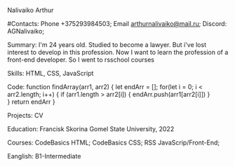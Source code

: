 Nalivaiko Arthur
<br/>

#Contacts: 
Phone +375293984503; Email <arthurnalivaiko@mail.ru>; Discord: AGNalivaiko;

Summary: I'm 24 years old. Studied to become a lawyer. But i've lost interest to develop in this profession. Now I want to learn the profession of a front-end developer. So I went to rsschool courses

Skills: HTML, CSS, JavaScript

Code: function findArray(arr1, arr2) {
    let endArr = [];
    for(let i = 0; i < arr2.length; i++) {
        if (arr1.length > arr2[i]) {
            endArr.push(arr1[arr2[i]])
        }        
    }
    return endArr
}

Projects: CV

Education: Francisk Skorina Gomel State University, 2022

Courses: CodeBasics HTML; CodeBasics CSS; RSS JavaScrip/Front-End;

Eanglish: B1-Intermediate
